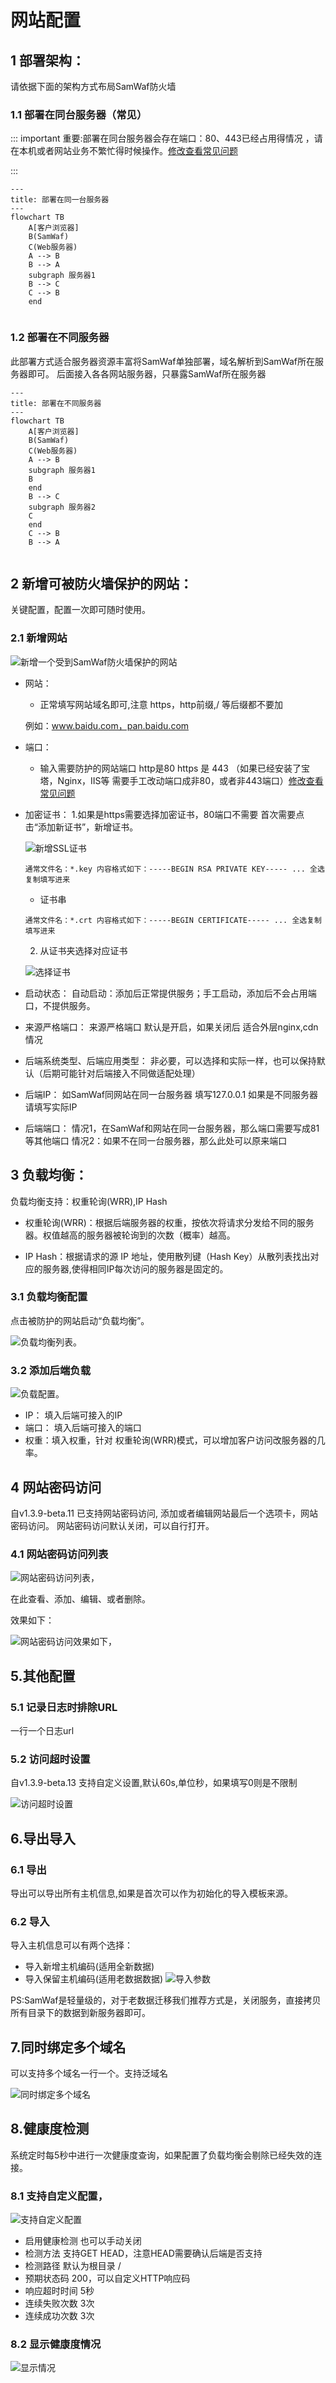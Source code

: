 # 网站配置
  
## 1 部署架构：
请依据下面的架构方式布局SamWaf防火墙

### 1.1 部署在同台服务器（常见）
::: important
重要:部署在同台服务器会存在端口：80、443已经占用得情况 ，请在本机或者网站业务不繁忙得时候操作。[修改查看常见问题](../faq/readme.md#_1-端口80-被占用情况)  

:::


```mermaid
---
title: 部署在同一台服务器
---
flowchart TB
    A[客户浏览器]
	B(SamWaf)
	C(Web服务器)
	A --> B  
	B --> A
	subgraph 服务器1
    B --> C
    C --> B
    end
  
```


### 1.2 部署在不同服务器
此部署方式适合服务器资源丰富将SamWaf单独部署，域名解析到SamWaf所在服务器即可。
后面接入各各网站服务器，只暴露SamWaf所在服务器

```mermaid
---
title: 部署在不同服务器
---
flowchart TB
    A[客户浏览器]
	B(SamWaf)
	C(Web服务器)
	A --> B  
	subgraph 服务器1
    B 
    end  
	B --> C
	subgraph 服务器2 
    C
    end
	C --> B
	B --> A 
  
```
## 2 新增可被防火墙保护的网站：

关键配置，配置一次即可随时使用。

### 2.1 新增网站
 ![新增一个受到SamWaf防火墙保护的网站](/images/add_host.png)
- 网站：
    - 正常填写网站域名即可,注意 https，http前缀,/ 等后缀都不要加
	
	例如：www.baidu.com，pan.baidu.com
	
- 端口：
    - 输入需要防护的网站端口 
	http是80 https 是 443 （如果已经安装了宝塔，Nginx，IIS等 需要手工改动端口成非80，或者非443端口）[修改查看常见问题](../faq/readme.md#_1-端口80-被占用情况) 
- 加密证书：
    1.如果是https需要选择加密证书，80端口不需要
	首次需要点击“添加新证书”，新增证书。
	
	 ![新增SSL证书](/images/add_ssl.png)
	```
	通常文件名：*.key 内容格式如下：-----BEGIN RSA PRIVATE KEY----- ... 全选复制填写进来
	```
	- 证书串
	```
	通常文件名：*.crt 内容格式如下：-----BEGIN CERTIFICATE----- ... 全选复制填写进来
	```
	
	2. 从证书夹选择对应证书

     ![选择证书](/images/add_host_select_ssl.png)
	
- 启动状态：
	自动启动：添加后正常提供服务；手工启动，添加后不会占用端口，不提供服务。

- 来源严格端口：
    来源严格端口 默认是开启，如果关闭后 适合外层nginx,cdn情况
	
- 后端系统类型、后端应用类型：
     非必要，可以选择和实际一样，也可以保持默认（后期可能针对后端接入不同做适配处理）
 
- 后端IP：
     如SamWaf同网站在同一台服务器 填写127.0.0.1 如果是不同服务器请填写实际IP	
- 后端端口：
     情况1，在SamWaf和网站在同一台服务器，那么端口需要写成81等其他端口  情况2：如果不在同一台服务器，那么此处可以原来端口 
	
## 3 负载均衡：
负载均衡支持：权重轮询(WRR),IP Hash
 
- 权重轮询(WRR)：根据后端服务器的权重，按依次将请求分发给不同的服务器。权值越高的服务器被轮询到的次数（概率）越高。

- IP Hash：根据请求的源 IP 地址，使用散列键（Hash Key）从散列表找出对应的服务器,使得相同IP每次访问的服务器是固定的。


### 3.1 负载均衡配置
点击被防护的网站启动“负载均衡”。

![负载均衡列表](/images/loadbalanceindex.png)。

### 3.2 添加后端负载

![负载配置](/images/loadbalance_edit.png)。

- IP： 填入后端可接入的IP
- 端口： 填入后端可接入的端口
- 权重：填入权重，针对 权重轮询(WRR)模式，可以增加客户访问改服务器的几率。


## 4 网站密码访问
自v1.3.9-beta.11 已支持网站密码访问, 添加或者编辑网站最后一个选项卡，网站密码访问。
网站密码访问默认关闭，可以自行打开。

### 4.1 网站密码访问列表


![网站密码访问列表](/images/password_visit.png)，

在此查看、添加、编辑、或者删除。

效果如下：

![网站密码访问效果如下](/images/password_visit2.png)，

## 5.其他配置

### 5.1 记录日志时排除URL

一行一个日志url

### 5.2 访问超时设置

自v1.3.9-beta.13 支持自定义设置,默认60s,单位秒，如果填写0则是不限制

![访问超时设置](/images/response_timeout.png)

## 6.导出导入
### 6.1 导出
导出可以导出所有主机信息,如果是首次可以作为初始化的导入模板来源。

### 6.2 导入
导入主机信息可以有两个选择：
- 导入新增主机编码(适用全新数据)
- 导入保留主机编码(适用老数据数据)
![导入参数](/images/import_host.png)

PS:SamWaf是轻量级的，对于老数据迁移我们推荐方式是，关闭服务，直接拷贝所有目录下的数据到新服务器即可。

## 7.同时绑定多个域名

可以支持多个域名一行一个。支持泛域名

![同时绑定多个域名](/images/bind_more_domain.png)

## 8.健康度检测
系统定时每5秒中进行一次健康度查询，如果配置了负载均衡会剔除已经失效的连接。

### 8.1 支持自定义配置，

![支持自定义配置](/images/healthy_config.png)

- 启用健康检测 也可以手动关闭 
- 检测方法 支持GET  HEAD，注意HEAD需要确认后端是否支持
- 检测路径 默认为根目录 /
- 预期状态码 200，可以自定义HTTP响应码
- 响应超时时间 5秒
- 连续失败次数 3次
- 连续成功次数 3次

### 8.2 显示健康度情况
![显示情况](/images/healthy_loadbalance.png)